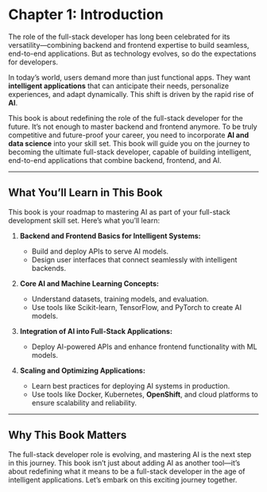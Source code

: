 # Chapter 1: Introduction

The role of the full-stack developer has long been celebrated for its versatility—combining backend and frontend expertise 
to build seamless, end-to-end applications. But as technology evolves, so do the expectations for developers.

In today’s world, users demand more than just functional apps. They want **intelligent applications** that can anticipate 
their needs, personalize experiences, and adapt dynamically. This shift is driven by the rapid rise of **AI**.

This book is about redefining the role of the full-stack developer for the future. It’s not enough to master backend and 
frontend anymore. To be truly competitive and future-proof your career, you need to incorporate **AI and data science** 
into your skill set. This book will guide you on the journey to becoming the ultimate full-stack developer, capable of 
building intelligent, end-to-end applications that combine backend, frontend, and AI.

---

## What You’ll Learn in This Book

This book is your roadmap to mastering AI as part of your full-stack development skill set. Here’s what you’ll learn:

1. **Backend and Frontend Basics for Intelligent Systems:**
   - Build and deploy APIs to serve AI models.
   - Design user interfaces that connect seamlessly with intelligent backends.

2. **Core AI and Machine Learning Concepts:**
   - Understand datasets, training models, and evaluation.
   - Use tools like Scikit-learn, TensorFlow, and PyTorch to create AI models.

3. **Integration of AI into Full-Stack Applications:**
   - Deploy AI-powered APIs and enhance frontend functionality with ML models.

4. **Scaling and Optimizing Applications:**
   - Learn best practices for deploying AI systems in production.
   - Use tools like Docker, Kubernetes, **OpenShift**, and cloud platforms to ensure scalability and reliability.

---

## Why This Book Matters

The full-stack developer role is evolving, and mastering AI is the next step in this journey. This book isn’t just about 
adding AI as another tool—it’s about redefining what it means to be a full-stack developer in the age of intelligent 
applications. Let’s embark on this exciting journey together.

